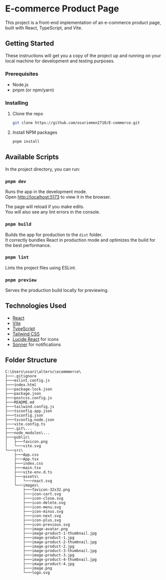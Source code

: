 # E-commerce Product Page

This project is a front-end implementation of an e-commerce product page, built with React, TypeScript, and Vite.

## Getting Started

These instructions will get you a copy of the project up and running on your local machine for development and testing purposes.

### Prerequisites

- Node.js
- pnpm (or npm/yarn)

### Installing

1. Clone the repo
   ```sh
   git clone https://github.com/osariemen2710/E-commerce.git
   ```
2. Install NPM packages
   ```sh
   pnpm install
   ```

## Available Scripts

In the project directory, you can run:

### `pnpm dev`

Runs the app in the development mode.<br />
Open [http://localhost:5173](http://localhost:5173) to view it in the browser.

The page will reload if you make edits.<br />
You will also see any lint errors in the console.

### `pnpm build`

Builds the app for production to the `dist` folder.<br />
It correctly bundles React in production mode and optimizes the build for the best performance.

### `pnpm lint`

Lints the project files using ESLint.

### `pnpm preview`

Serves the production build locally for previewing.

## Technologies Used

*   [React](https://reactjs.org/)
*   [Vite](https://vitejs.dev/)
*   [TypeScript](https://www.typescript.org/)
*   [Tailwind CSS](https://tailwindcss.com/)
*   [Lucide React](https://lucide.dev/guide/packages/lucide-react) for icons
*   [Sonner](https://sonner.emilkowal.ski/) for notifications

## Folder Structure
```
C:\Users\osari\altersc\ecommmerce\
├───.gitignore
├───eslint.config.js
├───index.html
├───package-lock.json
├───package.json
├───postcss.config.js
├───README.md
├───tailwind.config.js
├───tsconfig.app.json
├───tsconfig.json
├───tsconfig.node.json
├───vite.config.ts
├───.git\...
├───node_modules\...
├───public\
│   ├───favicon.png
│   └───vite.svg
└───src\
    ├───App.css
    ├───App.tsx
    ├───index.css
    ├───main.tsx
    ├───vite-env.d.ts
    ├───assets\
    │   └───react.svg
    └───images\
        ├───favicon-32x32.png
        ├───icon-cart.svg
        ├───icon-close.svg
        ├───icon-delete.svg
        ├───icon-menu.svg
        ├───icon-minus.svg
        ├───icon-next.svg
        ├───icon-plus.svg
        ├───icon-previous.svg
        ├───image-avatar.png
        ├───image-product-1-thumbnail.jpg
        ├───image-product-1.jpg
        ├───image-product-2-thumbnail.jpg
        ├───image-product-2.jpg
        ├───image-product-3-thumbnail.jpg
        ├───image-product-3.jpg
        ├───image-product-4-thumbnail.jpg
        ├───image-product-4.jpg
        ├───image.png
        └───logo.svg
```